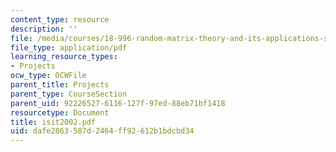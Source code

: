 ```yaml
---
content_type: resource
description: ''
file: /media/courses/18-996-random-matrix-theory-and-its-applications-spring-2004/dafe2863587d2464ff92612b1bdcbd34_isit2002.pdf
file_type: application/pdf
learning_resource_types:
- Projects
ocw_type: OCWFile
parent_title: Projects
parent_type: CourseSection
parent_uid: 92226527-6116-127f-97ed-88eb71bf1418
resourcetype: Document
title: isit2002.pdf
uid: dafe2863-587d-2464-ff92-612b1bdcbd34
---
```

